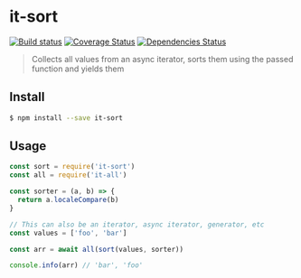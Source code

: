 # it-sort

[![Build status](https://travis-ci.org/achingbrain/it.svg?branch=master)](https://travis-ci.org/achingbrain/it?branch=master) [![Coverage Status](https://coveralls.io/repos/github/achingbrain/it/badge.svg?branch=master)](https://coveralls.io/github/achingbrain/it?branch=master) [![Dependencies Status](https://david-dm.org/achingbrain/it/status.svg?path=packages/it-sort)](https://david-dm.org/achingbrain/it?path=packages/it-sort)

> Collects all values from an async iterator, sorts them using the passed function and yields them

## Install

```sh
$ npm install --save it-sort
```

## Usage

```javascript
const sort = require('it-sort')
const all = require('it-all')

const sorter = (a, b) => {
  return a.localeCompare(b)
}

// This can also be an iterator, async iterator, generator, etc
const values = ['foo', 'bar']

const arr = await all(sort(values, sorter))

console.info(arr) // 'bar', 'foo'
```
